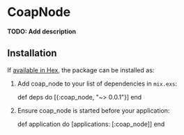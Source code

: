 # CoapNode

**TODO: Add description**

## Installation

If [available in Hex](https://hex.pm/docs/publish), the package can be installed as:

  1. Add coap_node to your list of dependencies in `mix.exs`:

        def deps do
          [{:coap_node, "~> 0.0.1"}]
        end

  2. Ensure coap_node is started before your application:

        def application do
          [applications: [:coap_node]]
        end

